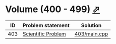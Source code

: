 # Volume (400 - 499) [⬀](http://acm.sgu.ru/problemset.php?contest=0&volume=4)



| ID  | Problem statement                                                         | Solution                     |
|-----|---------------------------------------------------------------------------|------------------------------|
| 403 | [Scientific Problem](http://acm.sgu.ru/problem.php?contest=0&problem=403) | [403/main.cpp](403/main.cpp) |

